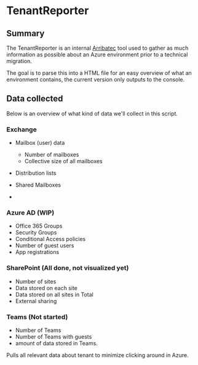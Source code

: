 # TenantReporter
## Summary
The TenantReporter is an internal [Arribatec](https://arribatec.com) tool used to gather as much information as possible about an Azure environment prior to a technical migration. 

The goal is to parse this into a HTML file for an easy overview of what an environment contains, the current version only outputs to the console. 

## Data collected
Below is an overview of what kind of data we'll collect in this script. 

### Exchange
- Mailbox (user) data
  - Number of mailboxes
  - Collective size of all mailboxes
 
- Distribution lists
- Shared Mailboxes
- 
### Azure AD (WIP)
- Office 365 Groups
- Security Groups
- Conditional Access policies
- Number of guest users
- App registrations


### SharePoint (All done, not visualized yet)
- Number of sites
- Data stored on each site
- Data stored on all sites in Total
- External sharing

### Teams (Not started)
 - Number of Teams
- Number of Teams with guests
- amount of data stored in Teams.



Pulls all relevant data about tenant to minimize clicking around in Azure. 
